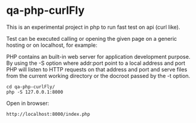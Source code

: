# qa-php-curlFly

This is an experimental project in php to run fast test on api (curl like).

Test can be executed calling or opening the given page on a generic hosting
or on localhost, for example:

PHP contains an built-in web server for application development purpose. By using the -S option where addr:port point to a local address and port PHP will listen to HTTP requests on that address and port and serve files from the current working directory or the docroot passed by the -t option.

```console
cd qa-php-curlFly/
php -S 127.0.0.1:8000
```

Open in browser:

```console
http://localhost:8000/index.php
```
